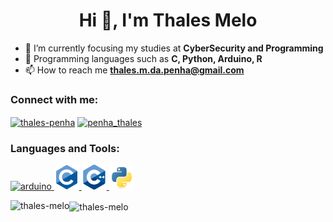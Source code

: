 <h1 align="center">Hi 👋, I'm Thales Melo</h1>

- 🔭 I’m currently focusing my studies at **CyberSecurity and Programming**
- 🧭 Programming languages such as **C, Python, Arduino, R**
- 📫 How to reach me **thales.m.da.penha@gmail.com**

<h3 align="left">Connect with me:</h3>
<p align="left">
<a href="https://linkedin.com/in/thales-penha" target="blank"><img align="center" src="https://raw.githubusercontent.com/rahuldkjain/github-profile-readme-generator/master/src/images/icons/Social/linked-in-alt.svg" alt="thales-penha" height="30" width="40" /></a>
<a href="https://instagram.com/penha_thales" target="blank"><img align="center" src="https://raw.githubusercontent.com/rahuldkjain/github-profile-readme-generator/master/src/images/icons/Social/instagram.svg" alt="penha_thales" height="30" width="40" /></a>
</p>

<h3 align="left">Languages and Tools:</h3>
<p align="left"> <a href="https://www.arduino.cc/" target="_blank" rel="noreferrer"> <img src="https://cdn.worldvectorlogo.com/logos/arduino-1.svg" alt="arduino" width="40" height="40"/> </a> <a href="https://www.cprogramming.com/" target="_blank" rel="noreferrer"> <img src="https://raw.githubusercontent.com/devicons/devicon/master/icons/c/c-original.svg" alt="c" width="40" height="40"/> </a> <a href="https://www.w3schools.com/cpp/" target="_blank" rel="noreferrer"> <img src="https://raw.githubusercontent.com/devicons/devicon/master/icons/cplusplus/cplusplus-original.svg" alt="cplusplus" width="40" height="40"/> </a> <a href="https://www.python.org" target="_blank" rel="noreferrer"> <img src="https://raw.githubusercontent.com/devicons/devicon/master/icons/python/python-original.svg" alt="python" width="40" height="40"/> </a> </p>

<p><img align="left" src="https://github-readme-stats.vercel.app/api/top-langs?username=thales-melo&show_icons=true&theme=synthwave&title_color=000000&hide_border=true&locale=en&layout=compact" alt="thales-melo" /></p>

<p><img align="center" src="https://github-readme-streak-stats.herokuapp.com/?user=thales-melo&theme=dark" alt="thales-melo" /></p>
